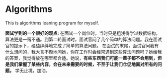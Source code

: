 # Algorithms
This is algorithms leaning program for myself.


**面试学到的一个很好的观点:**
在面试一个岗位时，当时只是粗浅得学过数据结构，算法更是一窍不通。到第二轮面试时，面试官问了几个简单的算法问题。我在面试官的提示下，磕磕绊绊地完成了简单的算法问题。
在面试的末尾，面试官问我有什么想问的，我大言不惭地问她，你在工作时会经常遇到这些算法问题吗？她给我的答案，我觉得放在哪里都合适。她说，**有些东西我们可能一辈子都不会用到，但是我们掌握了某些内容，会在未来需要的时候，不至于让我们仓促地面对所有的问题。**
学无止境，加油。